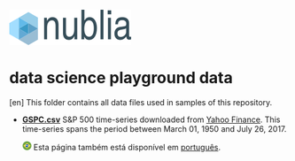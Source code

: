 ![nublia](../img/nublia_logo.png)
# data science playground data

[en] This folder contains all data files used in samples of this repository.

* [**GSPC.csv**](./GSPC.csv) S&P 500 time-series downloaded from [Yahoo
  Finance](https://finance.yahoo.com/quote/%5EGSPC/history). This time-series
  spans the period between March 01, 1950 and July 26, 2017.


  ![português](./img/flag_round_br.png) Esta página também está
  disponível em [português](LEIAME.md).
